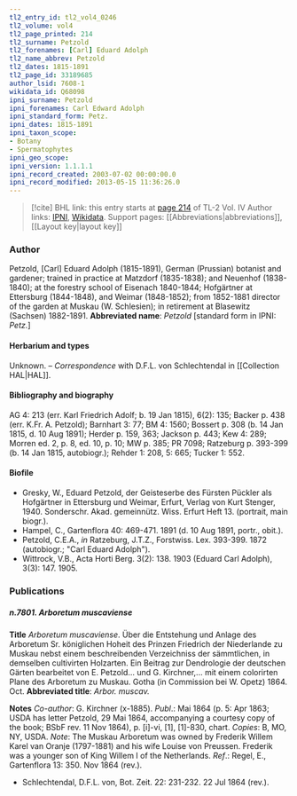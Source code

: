 ```yaml
---
tl2_entry_id: tl2_vol4_0246
tl2_volume: vol4
tl2_page_printed: 214
tl2_surname: Petzold
tl2_forenames: [Carl] Eduard Adolph
tl2_name_abbrev: Petzold
tl2_dates: 1815-1891
tl2_page_id: 33189685
author_lsid: 7608-1
wikidata_id: Q68098
ipni_surname: Petzold
ipni_forenames: Carl Edward Adolph
ipni_standard_form: Petz.
ipni_dates: 1815-1891
ipni_taxon_scope: 
- Botany
- Spermatophytes
ipni_geo_scope: 
ipni_version: 1.1.1.1
ipni_record_created: 2003-07-02 00:00:00.0
ipni_record_modified: 2013-05-15 11:36:26.0
---
```


> [!cite] BHL link: this entry starts at [page 214](https://www.biodiversitylibrary.org/page/33189685) of TL-2 Vol. IV
> Author links: [IPNI](https://www.ipni.org/a/7608-1), [Wikidata](https://www.wikidata.org/wiki/Q68098). Support pages: [[Abbreviations|abbreviations]], [[Layout key|layout key]]

### Author

Petzold, \[Carl\] Eduard Adolph (1815-1891), German (Prussian) botanist and gardener; trained in practice at Matzdorf (1835-1838); and Neuenhof (1838-1840); at the forestry school of Eisenach 1840-1844; Hofgärtner at Ettersburg (1844-1848), and Weimar (1848-1852); from 1852-1881 director of the garden at Muskau (W. Schlesien); in retirement at Blasewitz (Sachsen) 1882-1891. 
**Abbreviated name**: *Petzold* \[standard form in IPNI: *Petz.*\]

#### Herbarium and types

Unknown. – *Correspondence* with D.F.L. von Schlechtendal in [[Collection HAL|HAL]].

#### Bibliography and biography

AG 4: 213 (err. Karl Friedrich Adolf; b. 19 Jan 1815), 6(2): 135; Backer p. 438 (err. K.Fr. A. Petzold); Barnhart 3: 77; BM 4: 1560; Bossert p. 308 (b. 14 Jan 1815, d. 10 Aug 1891); Herder p. 159, 363; Jackson p. 443; Kew 4: 289; Morren ed. 2, p. 8, ed. 10, p. 10; MW p. 385; PR 7098; Ratzeburg p. 393-399 (b. 14 Jan 1815, autobiogr.); Rehder 1: 208, 5: 665; Tucker 1: 552.

#### Biofile

- Gresky, W., Eduard Petzold, der Geisteserbe des Fürsten Pückler als Hofgärtner in Ettersburg und Weimar, Erfurt, Verlag von Kurt Stenger, 1940. Sonderschr. Akad. gemeinnütz. Wiss. Erfurt Heft 13. (portrait, main biogr.).
- Hampel, C., Gartenflora 40: 469-471. 1891 (d. 10 Aug 1891, portr., obit.).
- Petzold, C.E.A., *in* Ratzeburg, J.T.Z., Forstwiss. Lex. 393-399. 1872 (autobiogr.; "Carl Eduard Adolph").
- Wittrock, V.B., Acta Horti Berg. 3(2): 138. 1903 (Eduard Carl Adolph), 3(3): 147. 1905.

### Publications

##### n.7801. Arboretum muscaviense

**Title**
*Arboretum muscaviense*. Über die Entstehung und Anlage des Arboretum Sr. königlichen Hoheit des Prinzen Friedrich der Niederlande zu Muskau nebst einem beschreibenden Verzeichniss der sämmtlichen, in demselben cultivirten Holzarten. Ein Beitrag zur Dendrologie der deutschen Gärten bearbeitet von E. Petzold... und G. Kirchner,... mit einem colorirten Plane des Arboretum zu Muskau. Gotha (in Commission bei W. Opetz) 1864. Oct.
**Abbreviated title**: *Arbor. muscav.*

**Notes**
*Co-author*: G. Kirchner (x-1885).
*Publ*.: Mai 1864 (p. 5: Apr 1863; USDA has letter Petzold, 29 Mai 1864, accompanying a courtesy copy of the book; BSbF rev. 11 Nov 1864), p. \[i\]-vi, \[1\], \[1\]-830, chart.
*Copies*: B, MO, NY, USDA. *Note*: The Muskau Arboretum was owned by Frederik Willem Karel van Oranje (1797-1881) and his wife Louise von Preussen. Frederik was a younger son of King Willem I of the Netherlands.
*Ref*.: Regel, E., Gartenflora 13: 350. Nov 1864 (rev.).
- Schlechtendal, D.F.L. von, Bot. Zeit. 22: 231-232. 22 Jul 1864 (rev.).

